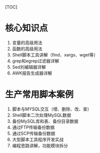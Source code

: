 [TOC]

# 核心知识点
1. 变量的高级用法
2. 函数的高级用法
3. Shell脚本工具讲解（find、xargs、wget等）
4. grep和egrep过滤器详解
5. Sed刘编辑器详解
6. AWK报告生成器详解

# 生产常用脚本案例
1. 脚本与MYSQL交互（增、删除、改、查）
2. Shell脚本二次处理MySQL数据
3. 备份MySQL库和表、备份目录数据
4. 通过FTP传输备份数据
5. 通过SCP传输备份数据
6. 大型脚本工具程序开发实战
7. 编程思路讲解，功能模块拆分